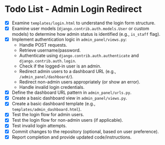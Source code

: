 # Todo List - Admin Login Redirect

- [x] Examine `templates/login.html` to understand the login form structure.
- [x] Examine user models (`django.contrib.auth.models.User` or custom models) to determine how admin status is identified (e.g., `is_staff` flag).
- [x] Implement authentication logic in `admin_panel/views.py`:
    - Handle POST requests.
    - Retrieve username/password.
    - Authenticate using `django.contrib.auth.authenticate` and `django.contrib.auth.login`.
    - Check if the logged-in user is an admin.
    - Redirect admin users to a dashboard URL (e.g., `/admin_panel/dashboard/`).
    - Redirect non-admin users appropriately (or show an error).
    - Handle invalid login credentials.
- [x] Define the dashboard URL pattern in `admin_panel/urls.py`.
- [x] Create a basic dashboard view in `admin_panel/views.py`.
- [x] Create a basic dashboard template (e.g., `templates/admin_dashboard.html`).
- [x] Test the login flow for admin users.
- [x] Test the login flow for non-admin users (if applicable).
- [x] Test invalid login attempts.
- [x] Commit changes to the repository (optional, based on user preference).
- [x] Report completion and provide updated code/instructions.
